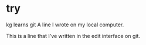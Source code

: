 # try
kg learns git
A line I wrote on my local computer.

This is a line that I've written in the edit interface on git.
